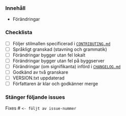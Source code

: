 ### Innehåll

- Förändringar

### Checklista

- [ ] Följer stilmallen specificerad i [`CONTRIBUTING.md`](../blob/master/.github/CONTRIBUTING.md)
- [ ] Språkligt granskad (stavning och grammatik)
- [ ] Förändringar bygger utan fel lokalt
- [ ] Förändringar bygger utan fel på byggserver
- [ ] Förändringar (om signifikanta) införd i [`CHANGELOG.md`](../blob/master/CHANGELOG.md)
- [ ] Godkänd av två granskare
- [ ] VERSION.txt uppdaterad
- [ ] Författaren är klar och godkänner merge

### Stänger följande issues

Fixes # `<- följt av issue-nummer`
